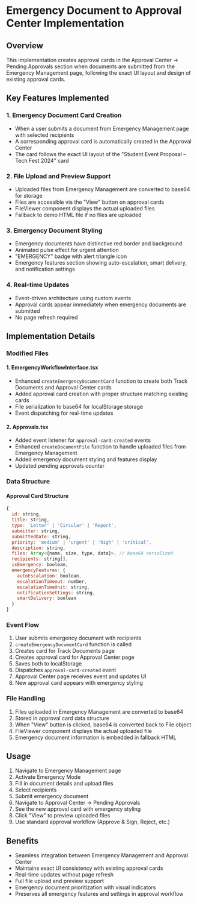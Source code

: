 # Emergency Document to Approval Center Implementation

## Overview
This implementation creates approval cards in the Approval Center → Pending Approvals section when documents are submitted from the Emergency Management page, following the exact UI layout and design of existing approval cards.

## Key Features Implemented

### 1. Emergency Document Card Creation
- When a user submits a document from Emergency Management page with selected recipients
- A corresponding approval card is automatically created in the Approval Center
- The card follows the exact UI layout of the "Student Event Proposal – Tech Fest 2024" card

### 2. File Upload and Preview Support
- Uploaded files from Emergency Management are converted to base64 for storage
- Files are accessible via the "View" button on approval cards
- FileViewer component displays the actual uploaded files
- Fallback to demo HTML file if no files are uploaded

### 3. Emergency Document Styling
- Emergency documents have distinctive red border and background
- Animated pulse effect for urgent attention
- "EMERGENCY" badge with alert triangle icon
- Emergency features section showing auto-escalation, smart delivery, and notification settings

### 4. Real-time Updates
- Event-driven architecture using custom events
- Approval cards appear immediately when emergency documents are submitted
- No page refresh required

## Implementation Details

### Modified Files

#### 1. EmergencyWorkflowInterface.tsx
- Enhanced `createEmergencyDocumentCard` function to create both Track Documents and Approval Center cards
- Added approval card creation with proper structure matching existing cards
- File serialization to base64 for localStorage storage
- Event dispatching for real-time updates

#### 2. Approvals.tsx
- Added event listener for `approval-card-created` events
- Enhanced `createDocumentFile` function to handle uploaded files from Emergency Management
- Added emergency document styling and features display
- Updated pending approvals counter

### Data Structure

#### Approval Card Structure
```javascript
{
  id: string,
  title: string,
  type: 'Letter' | 'Circular' | 'Report',
  submitter: string,
  submittedDate: string,
  priority: 'medium' | 'urgent' | 'high' | 'critical',
  description: string,
  files: Array<{name, size, type, data}>, // base64 serialized
  recipients: string[],
  isEmergency: boolean,
  emergencyFeatures: {
    autoEscalation: boolean,
    escalationTimeout: number,
    escalationTimeUnit: string,
    notificationSettings: string,
    smartDelivery: boolean
  }
}
```

### Event Flow

1. User submits emergency document with recipients
2. `createEmergencyDocumentCard` function is called
3. Creates card for Track Documents page
4. Creates approval card for Approval Center page
5. Saves both to localStorage
6. Dispatches `approval-card-created` event
7. Approval Center page receives event and updates UI
8. New approval card appears with emergency styling

### File Handling

1. Files uploaded in Emergency Management are converted to base64
2. Stored in approval card data structure
3. When "View" button is clicked, base64 is converted back to File object
4. FileViewer component displays the actual uploaded file
5. Emergency document information is embedded in fallback HTML

## Usage

1. Navigate to Emergency Management page
2. Activate Emergency Mode
3. Fill in document details and upload files
4. Select recipients
5. Submit emergency document
6. Navigate to Approval Center → Pending Approvals
7. See the new approval card with emergency styling
8. Click "View" to preview uploaded files
9. Use standard approval workflow (Approve & Sign, Reject, etc.)

## Benefits

- Seamless integration between Emergency Management and Approval Center
- Maintains exact UI consistency with existing approval cards
- Real-time updates without page refresh
- Full file upload and preview support
- Emergency document prioritization with visual indicators
- Preserves all emergency features and settings in approval workflow